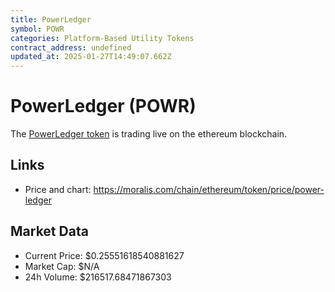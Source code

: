 ```yaml
---
title: PowerLedger
symbol: POWR
categories: Platform-Based Utility Tokens
contract_address: undefined
updated_at: 2025-01-27T14:49:07.662Z
---
```


# PowerLedger (POWR)
The [PowerLedger token](https://moralis.com/chain/ethereum/token/price/power-ledger) is trading live on the ethereum blockchain.

## Links
- Price and chart: https://moralis.com/chain/ethereum/token/price/power-ledger

## Market Data
- Current Price: $0.25551618540881627
- Market Cap: $N/A
- 24h Volume: $216517.68471867303
